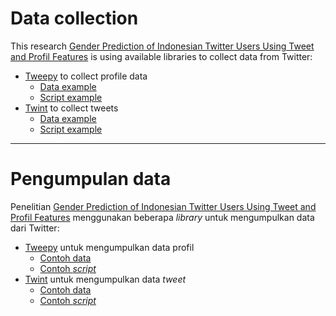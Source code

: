 # Data collection
This research <a href="https://jiki.cs.ui.ac.id/index.php/jiki/article/view/1079">Gender Prediction of Indonesian Twitter Users Using Tweet and Profil Features</a> is using available libraries to collect data from Twitter:

- [Tweepy](https://github.com/tweepy/tweepy) to collect profile data
  - [Data example](df_structured.xlsx)
  - [Script example](../jupyter-notebook/Data%20Collection%20(Structured).ipynb)
- [Twint](https://github.com/twintproject/twint) to collect tweets
  - [Data example](ridwankamil.csv)
  - [Script example](../jupyter-notebook/Data%20Collection%20(Tweet).ipynb)
    
---

# Pengumpulan data
Penelitian <a href="https://jiki.cs.ui.ac.id/index.php/jiki/article/view/1079">Gender Prediction of Indonesian Twitter Users Using Tweet and Profil Features</a> menggunakan beberapa *library* untuk mengumpulkan data dari Twitter:

- [Tweepy](https://github.com/tweepy/tweepy) untuk mengumpulkan data profil
  - [Contoh data](df_structured.xlsx)
  - [Contoh *script*](../jupyter-notebook/Data%20Collection%20(Structured).ipynb)
- [Twint](https://github.com/twintproject/twint) untuk mengumpulkan data *tweet*
  - [Contoh data](ridwankamil.csv)
  - [Contoh *script*](../jupyter-notebook/Data%20Collection%20(Tweet).ipynb)
